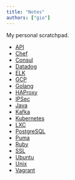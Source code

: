 ```yaml
---
title: "Notes"
authors: ["gio"]
---
```


My personal scratchpad.

- <a href="api">API</a>
- <a href="chef">Chef</a>
- <a href="consul">Consul</a>
- <a href="datadog">Datadog</a>
- <a href="elk">ELK</a>
- <a href="gcp">GCP</a>
- <a href="golang">Golang</a>
- <a href="haproxy">HAProxy</a>
- <a href="ipsec">IPSec</a>
- <a href="java">Java</a>
- <a href="kafka">Kafka</a>
- <a href="kubernetes">Kubernetes</a>
- <a href="lxc">LXC</a>
- <a href="postgresql">PostgreSQL</a>
- <a href="puma">Puma</a>
- <a href="ruby">Ruby</a>
- <a href="ssl">SSL</a>
- <a href="ubuntu">Ubuntu</a>
- <a href="unix">Unix</a>
- <a href="vagrant">Vagrant</a>
